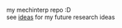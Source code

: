 my mechinterp repo :D  
see [ideas](https://github.com/ekhadley/mech/blob/main/ideas.md) for my future research ideas